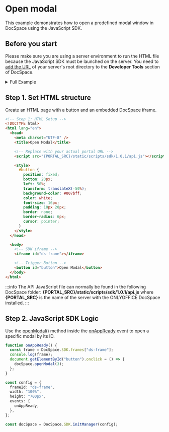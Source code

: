 # Open modal
This example demonstrates how to open a predefined modal window in DocSpace using the JavaScript SDK.

## Before you start
Please make sure you are using a server environment to run the HTML file because the JavaScript SDK must be launched on the server.
You need to [add the URL](../../../get-started/basic-concepts.md#step-1-specifying-the-docspace-url) of your server's root directory to the **Developer Tools** section of DocSpace.

<details>
  <summary>Full Example</summary>

``` html
<!-- Step 1: HTML Setup -->
<!DOCTYPE html>
<html lang="en">
  <head>
    <meta charset="UTF-8" />
    <title>Open Modal</title>

    <!-- Replace with your actual portal URL -->
    <script src="{PORTAL_SRC}/static/scripts/sdk/1.0.1/api.js"></script>

    <style>
      #button {
        position: fixed;
        bottom: 20px;
        left: 50%;
        transform: translateX(-50%);
        background-color: #007bff;
        color: white;
        font-size: 16px;
        padding: 10px 20px;
        border: none;
        border-radius: 6px;
        cursor: pointer;
      }
    </style>
  </head>

  <body>
    <!-- SDK iframe -->
    <iframe id="ds-frame"></iframe>

    <!-- Trigger Button -->
    <button id="button">Open Modal</button>
  </body>

  <!-- Step 2: JavaScript SDK Logic -->
  <script>
    function onAppReady() {
      const frame = DocSpace.SDK.frames["ds-frame"];
      console.log(frame);
      document.getElementById("button").onclick = () => {
        docSpace.openModal(3);
      };
    }

    const config = {
      frameId: "ds-frame",
      width: "100%",
      height: "700px",
      events: {
        onAppReady,
      },
    };

    const docSpace = DocSpace.SDK.initManager(config);
  </script>
</html>
```

</details>

## Step 1. Set HTML structure
Create an HTML page with a button and an embedded DocSpace iframe.

``` html
<!-- Step 1: HTML Setup -->
<!DOCTYPE html>
<html lang="en">
  <head>
    <meta charset="UTF-8" />
    <title>Open Modal</title>

    <!-- Replace with your actual portal URL -->
    <script src="{PORTAL_SRC}/static/scripts/sdk/1.0.1/api.js"></script>

    <style>
      #button {
        position: fixed;
        bottom: 20px;
        left: 50%;
        transform: translateX(-50%);
        background-color: #007bff;
        color: white;
        font-size: 16px;
        padding: 10px 20px;
        border: none;
        border-radius: 6px;
        cursor: pointer;
      }
    </style>
  </head>

  <body>
    <!-- SDK iframe -->
    <iframe id="ds-frame"></iframe>

    <!-- Trigger Button -->
    <button id="button">Open Modal</button>
  </body>
</html>
```

:::info
The API JavaScript file can normally be found in the following DocSpace folder: **\{PORTAL_SRC\}/static/scripts/sdk/1.0.1/api.js** where **\{PORTAL_SRC\}** is the name of the server with the ONLYOFFICE DocSpace installed.
:::

## Step 2. JavaScript SDK Logic
Use the [openModal()](../../../usage-sdk/methods.md#openmodal) method inside the [onAppReady](../../../usage-sdk/events.md#onappready) event to open a specific modal by its ID.

``` ts
function onAppReady() {
  const frame = DocSpace.SDK.frames["ds-frame"];
  console.log(frame);
  document.getElementById("button").onclick = () => {
    docSpace.openModal(3);
  };
}

const config = {
  frameId: "ds-frame",
  width: "100%",
  height: "700px",
  events: {
    onAppReady,
  },
};

const docSpace = DocSpace.SDK.initManager(config);
```

